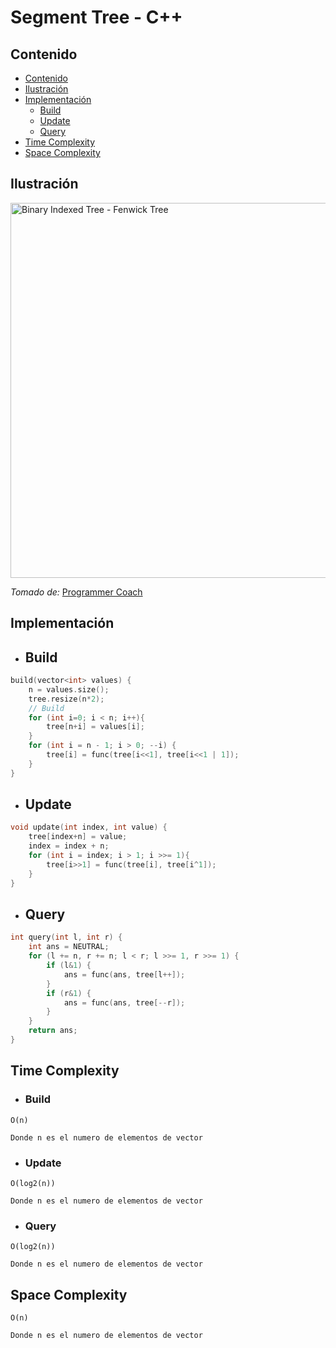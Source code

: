 # Segment Tree - C++

## Contenido

* [Contenido](#contenido)
* [Ilustración](#ilustración)
* [Implementación](#implementación)
    * [Build](#build)
    * [Update](#update)
    * [Query](#query)
* [Time Complexity](#time-complexity)
* [Space Complexity](#space-complexity)

## Ilustración

<img alt="Binary Indexed Tree - Fenwick Tree" src="https://3.bp.blogspot.com/-h5cVM97Q11k/WNIS63q1XdI/AAAAAAAAHOo/DliBFmee5O8Woadr_oxSucj3OdqUOyLPACLcB/s1600/Count%2BInversions%2B-%2BSegment%2BTree.png" width="600">

_Tomado de:_ [Programmer Coach](https://www.programmercoach.com/2017/03/programming-interview-pearls-count_10.html)

## Implementación

* ## Build

```c++
build(vector<int> values) {
    n = values.size();
    tree.resize(n*2);
    // Build
    for (int i=0; i < n; i++){
        tree[n+i] = values[i];
    }
    for (int i = n - 1; i > 0; --i) {
        tree[i] = func(tree[i<<1], tree[i<<1 | 1]);
    }
}
```

* ## Update

```c++
void update(int index, int value) {
    tree[index+n] = value;
    index = index + n;
    for (int i = index; i > 1; i >>= 1){
        tree[i>>1] = func(tree[i], tree[i^1]);
    }
}
```

* ## Query

```c++
int query(int l, int r) {
    int ans = NEUTRAL;
    for (l += n, r += n; l < r; l >>= 1, r >>= 1) {
        if (l&1) {
            ans = func(ans, tree[l++]);
        }
        if (r&1) {
            ans = func(ans, tree[--r]);
        }
    }
    return ans;
}
```


## Time Complexity

* ### Build

```
O(n)

Donde n es el numero de elementos de vector
```

* ### Update

```
O(log2(n))

Donde n es el numero de elementos de vector
```

* ### Query

```
O(log2(n))

Donde n es el numero de elementos de vector
```

## Space Complexity

```
O(n)

Donde n es el numero de elementos de vector
```
